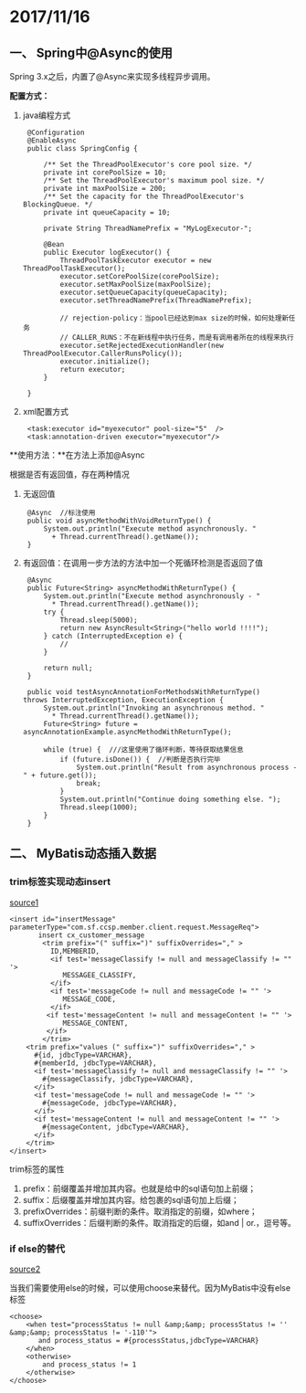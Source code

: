 # 2017/11/16
## 一、 Spring中@Async的使用
Spring 3.x之后，内置了@Async来实现多线程异步调用。

**配置方式：**

1. java编程方式

        @Configuration  
        @EnableAsync  
        public class SpringConfig {  
          
            /** Set the ThreadPoolExecutor's core pool size. */  
            private int corePoolSize = 10;  
            /** Set the ThreadPoolExecutor's maximum pool size. */  
            private int maxPoolSize = 200;  
            /** Set the capacity for the ThreadPoolExecutor's BlockingQueue. */  
            private int queueCapacity = 10;  
          
            private String ThreadNamePrefix = "MyLogExecutor-";  
          
            @Bean  
            public Executor logExecutor() {  
                ThreadPoolTaskExecutor executor = new ThreadPoolTaskExecutor();  
                executor.setCorePoolSize(corePoolSize);  
                executor.setMaxPoolSize(maxPoolSize);  
                executor.setQueueCapacity(queueCapacity);  
                executor.setThreadNamePrefix(ThreadNamePrefix);  
          
                // rejection-policy：当pool已经达到max size的时候，如何处理新任务  
                // CALLER_RUNS：不在新线程中执行任务，而是有调用者所在的线程来执行  
                executor.setRejectedExecutionHandler(new ThreadPoolExecutor.CallerRunsPolicy());  
                executor.initialize();  
                return executor;  
            }  
          
        }  
    
2. xml配置方式

        <task:executor id="myexecutor" pool-size="5"  />  
        <task:annotation-driven executor="myexecutor"/>  

**使用方法：**在方法上添加@Async

根据是否有返回值，存在两种情况

1. 无返回值

        @Async  //标注使用  
        public void asyncMethodWithVoidReturnType() {  
            System.out.println("Execute method asynchronously. "  
              + Thread.currentThread().getName());  
        }  

2. 有返回值：在调用一步方法的方法中加一个死循环检测是否返回了值

        @Async 
        public Future<String> asyncMethodWithReturnType() {  
            System.out.println("Execute method asynchronously - "  
              * Thread.currentThread().getName());  
            try {  
                Thread.sleep(5000);  
                return new AsyncResult<String>("hello world !!!!");  
            } catch (InterruptedException e) {  
                //  
            }  
           
            return null;  
        }  

        public void testAsyncAnnotationForMethodsWithReturnType()  
       throws InterruptedException, ExecutionException {  
            System.out.println("Invoking an asynchronous method. "  
              * Thread.currentThread().getName());  
            Future<String> future = asyncAnnotationExample.asyncMethodWithReturnType();  
           
            while (true) {  ///这里使用了循环判断，等待获取结果信息  
                if (future.isDone()) {  //判断是否执行完毕  
                    System.out.println("Result from asynchronous process - " + future.get());  
                    break;  
                }  
                System.out.println("Continue doing something else. ");  
                Thread.sleep(1000);  
            }  
        }  

## 二、 MyBatis动态插入数据
### trim标签实现动态insert
[source1](http://blog.csdn.net/h12kjgj/article/details/55003713)

    <insert id="insertMessage" parameterType="com.sf.ccsp.member.client.request.MessageReq">
           insert cx_customer_message
            <trim prefix="(" suffix=")" suffixOverrides="," >
              ID,MEMBERID,
              <if test='messageClassify != null and messageClassify != "" '>
                 MESSAGEE_CLASSIFY,
              </if>
              <if test='messageCode != null and messageCode != "" '>
                 MESSAGE_CODE,
              </if>
             <if test='messageContent != null and messageContent != "" '>
                 MESSAGE_CONTENT,
             </if>
            </trim>
        <trim prefix="values (" suffix=")" suffixOverrides="," >
          #{id, jdbcType=VARCHAR},
          #{memberId, jdbcType=VARCHAR},
          <if test='messageClassify != null and messageClassify != "" '>
            #{messageClassify, jdbcType=VARCHAR},
          </if>
          <if test='messageCode != null and messageCode != "" '>
            #{messageCode, jdbcType=VARCHAR},
          </if>
          <if test='messageContent != null and messageContent != "" '>
            #{messageContent, jdbcType=VARCHAR},
          </if>
        </trim>  
    </insert>

trim标签的属性

1. prefix：前缀覆盖并增加其内容。也就是给中的sql语句加上前缀；
2. suffix：后缀覆盖并增加其内容。给包裹的sql语句加上后缀；
3. prefixOverrides：前缀判断的条件。取消指定的前缀，如where；
4. suffixOverrides：后缀判断的条件。取消指定的后缀，如and | or.，逗号等。

### if else的替代
[source2](http://beijicy.blog.sohu.com/281460867.html)

当我们需要使用else的时候，可以使用choose来替代。因为MyBatis中没有else标签

    <choose>
        <when test="processStatus != null &amp;&amp; processStatus != '' &amp;&amp; processStatus != '-110'">
           and process_status = #{processStatus,jdbcType=VARCHAR}
        </when>
        <otherwise>
            and process_status != 1
        </otherwise>
    </choose>





